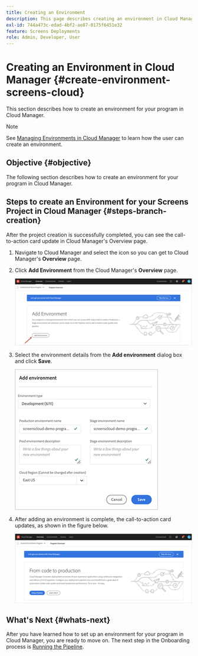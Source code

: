 ```yaml
---
title: Creating an Environment
description: This page describes creating an environment in Cloud Manager for Screens as a Cloud Service.
exl-id: 744a473c-edad-4bf2-ae87-0175f6451e32
feature: Screens Deployments
role: Admin, Developer, User
---
```

# Creating an Environment in Cloud Manager {#create-environment-screens-cloud}

This section describes how to create an environment for your program in Cloud Manager.

>[!NOTE]
>See [Managing Environments in Cloud Manager](https://experienceleague.adobe.com/docs/experience-manager-cloud-service/content/implementing/using-cloud-manager/manage-environments.html) to learn how the user can create an environment.

## Objective {#objective}

The following section describes how to create an environment for your program in Cloud Manager.

## Steps to create an Environment for your Screens Project in Cloud Manager {#steps-branch-creation}

After the project creation is successfully completed, you can see the call-to-action card update in Cloud Manager's Overview page. 

1. Navigate to Cloud Manager and select the icon so you can get to Cloud Manager's **Overview** page.
 
1. Click **Add Environment** from the Cloud Manager's **Overview** page.

   ![image](/help/screens-cloud/assets/onboarding/add-environ1.png)
 
1. Select the environment details from the **Add environment** dialog box and click **Save**.

   ![image](/help/screens-cloud/assets/onboarding/add-environ2.png)

1. After adding an environment is complete, the call-to-action card updates, as shown in the figure below.

   ![image](/help/screens-cloud/assets/onboarding/add-environ3a.png)

## What's Next {#whats-next}

After you have learned how to set up an environment for your program in Cloud Manager, you are ready to move on. The next step in the Onboarding process is [Running the Pipeline](/help/screens-cloud/onboarding-screens-cloud/running-a-pipeline.md).
